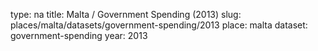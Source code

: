 type: na
title: Malta / Government Spending (2013)
slug: places/malta/datasets/government-spending/2013
place: malta
dataset: government-spending
year: 2013
